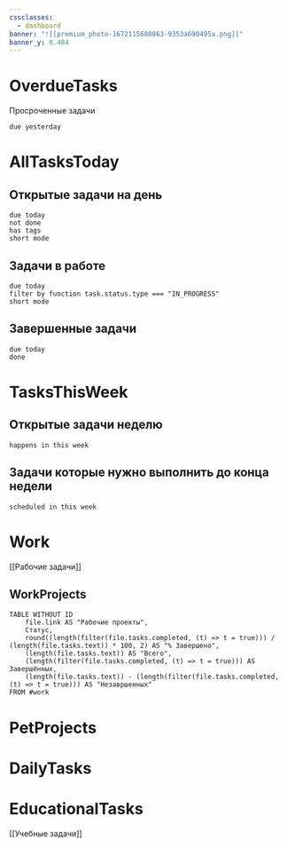```yaml
---
cssclasses:
  - dashboard
banner: "![[premium_photo-1672115680863-9353a690495a.png]]"
banner_y: 0.484
---
```

# OverdueTasks
Просроченные задачи
```tasks
due yesterday
```

# AllTasksToday


## Открытые задачи на день
```tasks
due today
not done
has tags
short mode
```
## Задачи в работе
```tasks
due today
filter by function task.status.type === "IN_PROGRESS"
short mode
```
## Завершенные задачи
```tasks
due today
done
```

# TasksThisWeek
## Открытые задачи неделю
```tasks
happens in this week
```
## Задачи которые нужно выполнить до конца недели
```tasks
scheduled in this week
```
# Work
[[Рабочие задачи]]


## WorkProjects
```dataview
TABLE WITHOUT ID
	file.link AS "Рабочие проекты",
	Статус,
	round((length(filter(file.tasks.completed, (t) => t = true))) / (length(file.tasks.text)) * 100, 2) AS "% Завершено",
	(length(file.tasks.text)) AS "Всего",
	(length(filter(file.tasks.completed, (t) => t = true))) AS Завершённых,
	(length(file.tasks.text)) - (length(filter(file.tasks.completed, (t) => t = true))) AS "Незавршенных"
FROM #work
```

# PetProjects



# DailyTasks



# EducationalTasks
[[Учебные задачи]]